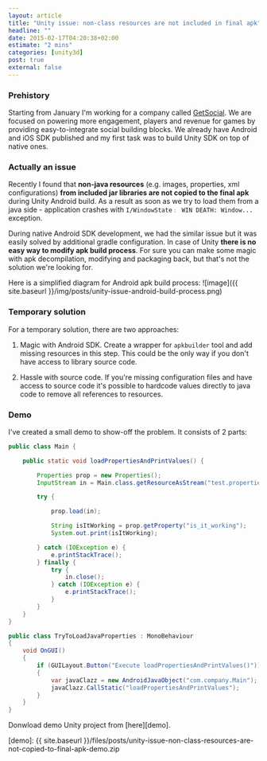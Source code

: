 ```yaml
---
layout: article
title: "Unity issue: non-class resources are not included in final apk"
headline: ""
date: 2015-02-17T04:20:38+02:00
estimate: "2 mins"
categories: [unity3d]
post: true
external: false
---
```


### Prehistory

Starting from January I'm working for a company called [GetSocial][getsocial]. We are focused on powering more engagement, players and revenue for games by providing easy-to-integrate social building blocks. We already have Android and iOS SDK published and my first task was to build Unity SDK on top of native ones.


### Actually an issue

Recently I found that **non-java resources** (e.g. images, properties, xml configurations) **from included jar libraries are not copied to the final apk** during Unity Android build. As a result as soon as we try to load them from a java side - application crashes with `I/WindowState﹕ WIN DEATH: Window...` exception.

During native Android SDK development, we had the similar issue but it was easily solved by additional gradle configuration. In case of Unity **there is no easy way to modify apk build process**. For sure you can make some magic with apk decompilation, modifying and packaging back, but that's not the solution we're looking for.

Here is a simplified diagram for Android apk build process:
![image]({{ site.baseurl }}/img/posts/unity-issue-android-build-process.png)


### Temporary solution

For a temporary solution, there are two approaches:

1. Magic with Android SDK. Create a wrapper for `apkbuilder` tool and add missing resources in this step. This could be the only way if you don't have access to library source code.

2. Hassle with source code. If you're missing configuration files and have access to source code it's possible to hardcode values directly to java code to remove all references to resources.


### Demo

I've created a small demo to show-off the problem. It consists of 2 parts:


``` java title:"Main.java from demo.jar"
public class Main {

    public static void loadPropertiesAndPrintValues() {

        Properties prop = new Properties();
        InputStream in = Main.class.getResourceAsStream("test.properties");

        try {

            prop.load(in);

            String isItWorking = prop.getProperty("is_it_working");
            System.out.print(isItWorking);

        } catch (IOException e) {
            e.printStackTrace();
        } finally {
            try {
                in.close();
            } catch (IOException e) {
                e.printStackTrace();
            }
        }
    }
}
```

``` csharp title:"TryToLoadJavaProperties.cs from Unity demo project"
public class TryToLoadJavaProperties : MonoBehaviour
{
    void OnGUI()
    {
        if (GUILayout.Button("Execute loadPropertiesAndPrintValues()"))
        {
            var javaClazz = new AndroidJavaObject("com.company.Main");        
            javaClazz.CallStatic("loadPropertiesAndPrintValues");
        }
    }
}
```

Donwload demo Unity project from [here][demo].


[getsocial]: https://www.getsocial.im/
[demo]: {{ site.baseurl }}/files/posts/unity-issue-non-class-resources-are-not-copied-to-final-apk-demo.zip